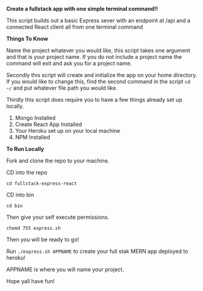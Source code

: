 **Create a fullstack app with one simple terminal command!!**

This script builds out a basic Express sever with an endpoint at /api and a connected React client all from one terminal command 

**Things To Know**

Name the project whatever you would like, this script takes one argument and that is your project name. If you do not include a project name the command will exit and ask you for a project name.

Secondly this script will create and initialize the app on your home directory. If you would like to change this, find the second command in the script `cd ~/` and put whatever file path you would like. 

Thirdly this script does require you to have a few things already set up locally. 
1. Mongo Installed 
2. Create React App Installed
3. Your Heroku set up on your local machine 
4. NPM Installed 

**To Run Locally**

Fork and clone the repo to your machine. 

CD into the repo 

```cd fullstack-express-react```

CD into bin 

```cd bin```

Then give your self execute permissions. 

```chomd 755 express.sh```

Then you will be ready to go!

Run `./express.sh APPNAME` to create your full stak MERN app deployed to heroku!

APPNAME is where you will name your project. 

Hope yall have fun! 


